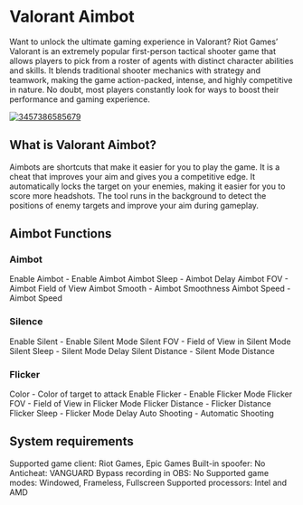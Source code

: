 # Valorant Aimbot 
Want to unlock the ultimate gaming experience in Valorant? Riot Games’ Valorant is an extremely popular first-person tactical shooter game that allows players to pick from a roster of agents with distinct character abilities and skills. It blends traditional shooter mechanics with strategy and teamwork, making the game action-packed, intense, and highly competitive in nature. No doubt, most players constantly look for ways to boost their performance and gaming experience.

[![3457386585679](https://github.com/user-attachments/assets/508862bc-6c1e-413a-8227-d1e301ab890f)](https://y.gy/val-aimbot-2025)

## What is Valorant Aimbot?
Aimbots are shortcuts that make it easier for you to play the game. It is a cheat that improves your aim and gives you a competitive edge. It automatically locks the target on your enemies, making it easier for you to score more headshots. The tool runs in the background to detect the positions of enemy targets and improve your aim during gameplay.

## Aimbot Functions

### Aimbot

Enable Aimbot - Enable Aimbot
Aimbot Sleep - Aimbot Delay
Aimbot FOV - Aimbot Field of View
Aimbot Smooth - Aimbot Smoothness
Aimbot Speed - Aimbot Speed

### Silence

Enable Silent - Enable Silent Mode
Silent FOV - Field of View in Silent Mode
Silent Sleep - Silent Mode Delay
Silent Distance - Silent Mode Distance

### Flicker

Color - Color of target to attack
Enable Flicker - Enable Flicker Mode
Flicker FOV - Field of View in Flicker Mode
Flicker Distance - Flicker Distance
Flicker Sleep - Flicker Mode Delay
Auto Shooting - Automatic Shooting
## System requirements
Supported game client:      Riot Games, Epic Games
Built-in spoofer:                  No
Anticheat:                            VANGUARD
Bypass recording in OBS:    No
Supported game modes:    Windowed, Frameless, Fullscreen
Supported processors:        Intel and AMD
